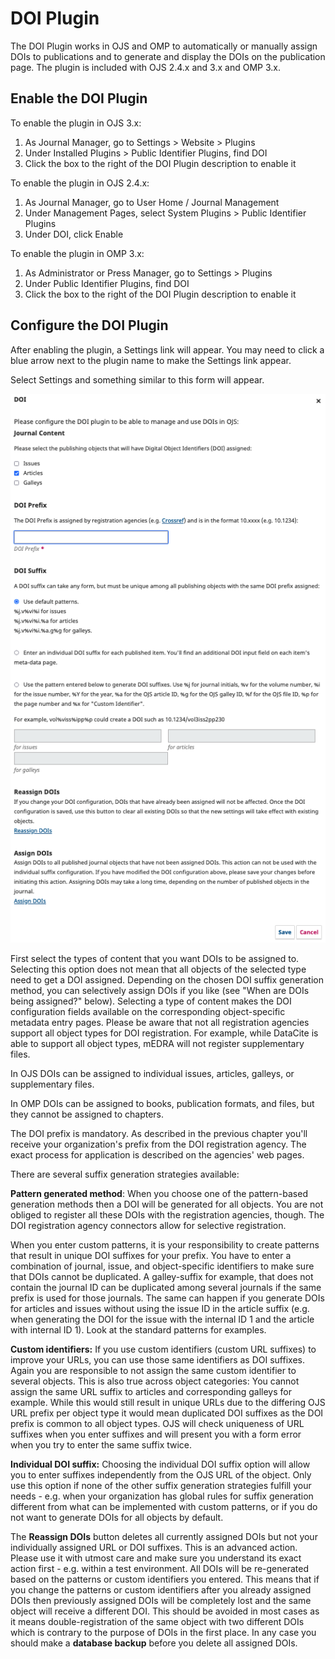 # DOI Plugin

The DOI Plugin works in OJS and OMP to automatically or manually assign DOIs to publications and to generate and display the DOIs on the publication page.  The plugin is included with OJS 2.4.x and 3.x and OMP 3.x.

## Enable the DOI Plugin

To enable the plugin in OJS 3.x:

1. As Journal Manager, go to Settings &gt; Website &gt; Plugins
2. Under Installed Plugins &gt; Public Identifier Plugins, find DOI
3. Click the box to the right of the DOI Plugin description to enable it

To enable the plugin in OJS 2.4.x:

1. As Journal Manager, go to User Home / Journal Management
2. Under Management Pages, select System Plugins &gt; Public Identifier Plugins
3. Under DOI, click Enable

To enable the plugin in OMP 3.x:

1. As Administrator or Press Manager, go to Settings &gt; Plugins
2. Under Public Identifier Plugins, find DOI
3. Click the box to the right of the DOI Plugin description to enable it

## Configure the DOI Plugin

After enabling the plugin, a Settings link will appear.  You may need to click a blue arrow next to the plugin name to make the Settings link appear.

Select Settings and something similar to this form will appear.

![OJS 2 DOI plugin settings screen.](assets/settings-testdrive.png)

First select the types of content that you want DOIs to be assigned to. Selecting this option does not mean that all objects of the selected type need to get a DOI assigned. Depending on the chosen DOI suffix generation method, you can selectively assign DOIs if you like (see "When are DOIs being assigned?" below). Selecting a type of content makes the DOI configuration fields available on the corresponding object-specific metadata entry pages. Please be aware that not all registration agencies support all object types for DOI registration. For example, while DataCite is able to support all object types, mEDRA will not register supplementary files.

In OJS DOIs can be assigned to individual issues, articles, galleys, or supplementary files.

In OMP DOIs can be assigned to books, publication formats, and files, but they cannot be assigned to chapters.

The DOI prefix is mandatory. As described in the previous chapter you'll receive your organization's prefix from the DOI registration agency. The exact process for application is described on the agencies' web pages.

There are several suffix generation strategies available:

**Pattern generated method**: When you choose one of the pattern-based generation methods then a DOI will be generated for all objects. You are not obliged to register all these DOIs with the registration agencies, though. The DOI registration agency connectors allow for selective registration.

When you enter custom patterns, it is your responsibility to create patterns that result in unique DOI suffixes for your prefix. You have to enter a combination of journal, issue, and object-specific identifiers to make sure that DOIs cannot be duplicated. A galley-suffix for example, that does not contain the journal ID can be duplicated among several journals if the same prefix is used for those journals. The same can happen if you generate DOIs for articles and issues without using the issue ID in the article suffix (e.g. when generating the DOI for the issue with the internal ID 1 and the article with internal ID 1). Look at the standard patterns for examples.

**Custom identifiers:** If you use custom identifiers (custom URL suffixes) to improve your URLs, you can use those same identifiers as DOI suffixes. Again you are responsible to not assign the same custom identifier to several objects. This is also true across object categories: You cannot assign the same URL suffix to articles and corresponding galleys for example. While this would still result in unique URLs due to the differing OJS URL prefix per object type it would mean duplicated DOI suffixes as the DOI prefix is common to all object types. OJS will check uniqueness of URL suffixes when you enter suffixes and will present you with a form error when you try to enter the same suffix twice.

**Individual DOI suffix:** Choosing the individual DOI suffix option will allow you to enter suffixes independently from the OJS URL of the object. Only use this option if none of the other suffix generation strategies fulfill your needs - e.g. when your organization has global rules for suffix generation different from what can be implemented with custom patterns, or if you do not want to generate DOIs for all objects by default.

The **Reassign DOIs** button deletes all currently assigned DOIs but not your individually assigned URL or DOI suffixes. This is an advanced action. Please use it with utmost care and make sure you understand its exact action first - e.g. within a test environment. All DOIs will be re-generated based on the patterns or custom identifiers you entered. This means that if you change the patterns or custom identifiers after you already assigned DOIs then previously assigned DOIs will be completely lost and the same object will receive a different DOI. This should be avoided in most cases as it means double-registration of the same object with two different DOIs which is contrary to the purpose of DOIs in the first place. In any case you should make a **database backup** before you delete all assigned DOIs.

